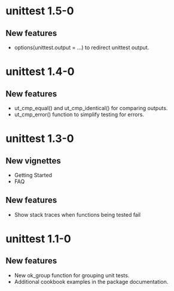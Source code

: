 # unittest 1.5-0

## New features

* options(unittest.output = ...) to redirect unittest output.

# unittest 1.4-0

## New features

* ut_cmp_equal() and ut_cmp_identical() for comparing outputs.
* ut_cmp_error() function to simplify testing for errors.

# unittest 1.3-0

## New vignettes

* Getting Started
* FAQ

## New features

* Show stack traces when functions being tested fail

# unittest 1.1-0

## New features

* New ok_group function for grouping unit tests.
* Additional cookbook examples in the package documentation.
